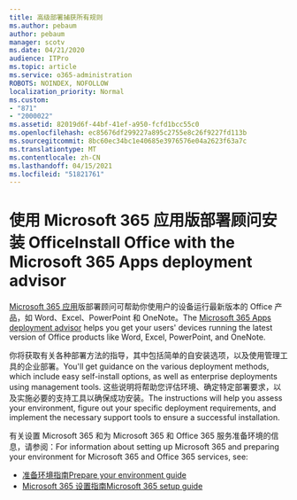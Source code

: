```yaml
---
title: 高级部署捕获所有规则
ms.author: pebaum
author: pebaum
manager: scotv
ms.date: 04/21/2020
audience: ITPro
ms.topic: article
ms.service: o365-administration
ROBOTS: NOINDEX, NOFOLLOW
localization_priority: Normal
ms.custom:
- "871"
- "2000022"
ms.assetid: 82019d6f-44bf-41ef-a950-fcfd1bcc55c0
ms.openlocfilehash: ec85676df299227a895c2755e8c26f9227fd113b
ms.sourcegitcommit: 8bc60ec34bc1e40685e3976576e04a2623f63a7c
ms.translationtype: MT
ms.contentlocale: zh-CN
ms.lasthandoff: 04/15/2021
ms.locfileid: "51821761"
---
```

# <a name="install-office-with-the-microsoft-365-apps-deployment-advisor"></a><span data-ttu-id="34509-102">使用 Microsoft 365 应用版部署顾问安装 Office</span><span class="sxs-lookup"><span data-stu-id="34509-102">Install Office with the Microsoft 365 Apps deployment advisor</span></span>

<span data-ttu-id="34509-103">[Microsoft 365 应用](https://go.microsoft.com/fwlink/?linkid=2145748)版部署顾问可帮助你使用户的设备运行最新版本的 Office 产品，如 Word、Excel、PowerPoint 和 OneNote。</span><span class="sxs-lookup"><span data-stu-id="34509-103">The [Microsoft 365 Apps deployment advisor](https://go.microsoft.com/fwlink/?linkid=2145748) helps you get your users' devices running the latest version of Office products like Word, Excel, PowerPoint, and OneNote.</span></span>
  
<span data-ttu-id="34509-104">你将获取有关各种部署方法的指导，其中包括简单的自安装选项，以及使用管理工具的企业部署。</span><span class="sxs-lookup"><span data-stu-id="34509-104">You'll get guidance on the various deployment methods, which include easy self-install options, as well as enterprise deployments using management tools.</span></span> <span data-ttu-id="34509-105">这些说明将帮助您评估环境、确定特定部署要求，以及实施必要的支持工具以确保成功安装。</span><span class="sxs-lookup"><span data-stu-id="34509-105">The instructions will help you assess your environment, figure out your specific deployment requirements, and implement the necessary support tools to ensure a successful installation.</span></span>
  
<span data-ttu-id="34509-106">有关设置 Microsoft 365 和为 Microsoft 365 和 Office 365 服务准备环境的信息，请参阅：</span><span class="sxs-lookup"><span data-stu-id="34509-106">For information about setting up Microsoft 365 and preparing your environment for Microsoft 365 and Office 365 services, see:</span></span>

- [<span data-ttu-id="34509-107">准备环境指南</span><span class="sxs-lookup"><span data-stu-id="34509-107">Prepare your environment guide</span></span>](https://go.microsoft.com/fwlink/?linkid=2005213)
- [<span data-ttu-id="34509-108">Microsoft 365 设置指南</span><span class="sxs-lookup"><span data-stu-id="34509-108">Microsoft 365 setup guide</span></span>](https://go.microsoft.com/fwlink/?linkid=2072646)
